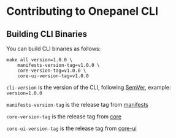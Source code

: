 # Contributing to Onepanel CLI

## Building CLI Binaries
You can build CLI binaries as follows:

```
make all version=1.0.0 \
    manifests-version-tag=v1.0.0 \
    core-version-tag=v1.0.0 \
    core-ui-version-tag=v1.0.0
```

`cli-version` is the version of the CLI, following [SemVer](https://semver.org), example: `version=1.0.0`

`manifests-version-tag` is the release tag from [manifests](https://github.com/onepanelio/manifests/releases)

`core-version-tag` is the release tag from [core](https://github.com/onepanelio/core/releases)

`core-ui-version-tag` is the release tag from [core-ui](https://github.com/onepanelio/core-ui/releases)